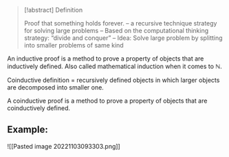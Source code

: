 >[!abstract] Definition 
>
>Proof that something holds forever.
>– a recursive technique strategy for solving large problems
>– Based on the computational thinking strategy: “divide and conquer”
>– Idea: Solve large problem by splitting into smaller problems of same kind

An inductive proof is a method to prove a property of objects that are inductively defined. Also called mathematical induction when it comes to ℕ.

Coinductive definition = recursively defined objects in which larger objects are decomposed into smaller one.

A coinductive proof is a method to prove a property of objects that are coinductively defined.

## Example:
![[Pasted image 20221103093303.png]]
